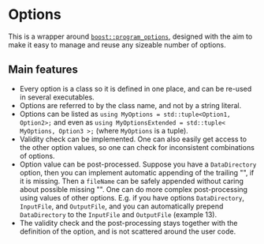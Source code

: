 # Options #
This is a wrapper around [```boost::program_options```](http://www.boost.org/doc/libs/1_63_0/doc/html/program_options.html), designed with the aim to make it easy to manage and reuse any sizeable number of options.

## Main features
* Every option is a class so it is defined in one place, and can be re-used in several executables.
* Options are referred to by the class name, and not by a string literal.
* Options can be listed as ```using MyOptions = std::tuple<Option1, Option2>;``` and even as ```using MyOptionsExtended = std::tuple< MyOptions, Option3 >;``` (where ```MyOptions``` is a tuple).
* Validity check can be implemented. One can also easily get access to the other option values, so one can check for inconsistent combinations of options. 
* Option value can be post-processed. Suppose you have a ```DataDirectory``` option, then you can implement automatic appending of the trailing "\", if it is missing. Then a ```fileName``` can be safely appended without caring about possible missing "\". One can do more complex post-processing using values of other options. E.g. if you have options ```DataDirectory```, ```InputFile```, and ```OutputFile```, and you can automatically prepend ```DataDirectory``` to the ```InputFile``` and ```OutputFile``` (example 13).
* The validity check and the post-processing stays together with the definition of the option, and is not scattered around the user code.